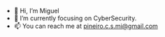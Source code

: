 - 👋 Hi, I’m Miguel  
- 🌱 I’m currently focusing on CyberSecurity.
- 📫 You can reach me at pineiro.c.s.mi@gmail.com
  

